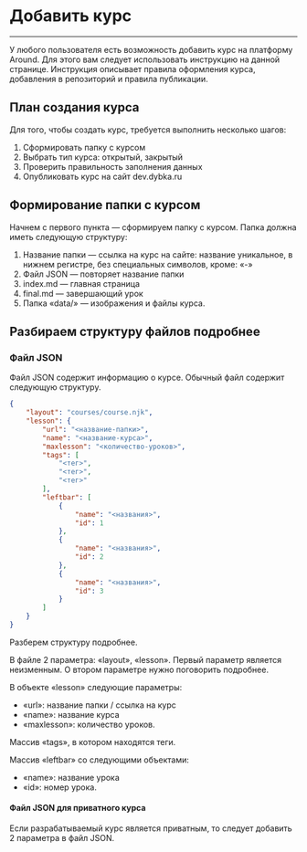 # Добавить курс

---

У любого пользователя есть возможность добавить курс на платформу Around. Для этого вам следует использовать инструкцию на данной странице.
Инструкция описывает правила оформления курса, добавления в репозиторий и правила публикации.

## План создания курса

Для того, чтобы создать курс, требуется выполнить несколько шагов:

1. Сформировать папку с курсом
2. Выбрать тип курса: открытый, закрытый
3. Проверить правильность заполнения данных
4. Опубликовать курс на сайт dev.dybka.ru

## Формирование папки с курсом

Начнем с первого пункта — сформируем папку с курсом. Папка должна иметь следующую структуру:

1. Название папки — ссылка на курс на сайте: название уникальное, в нижнем регистре, без специальных символов, кроме: «-»
2. Файл JSON — повторяет название папки
3. index.md — главная страница
4. final.md — завершающий урок
5. Папка «data/» — изображения и файлы курса.

## Разбираем структуру файлов подробнее

### Файл JSON

Файл JSON содержит информацию о курсе. Обычный файл содержит следующую структуру.

```JSON
{
	"layout": "courses/course.njk",
	"lesson": {
		"url": "<название-папки>",
		"name": "<название-курса>",
		"maxlesson": "<количество-уроков>",
		"tags": [
			"<тег>",
			"<тег>",
			"<тег>"
		],
		"leftbar": [
			{
				"name": "<названия>",
				"id": 1
			},
			{
				"name": "<названия>",
				"id": 2
			},
			{
				"name": "<названия>",
				"id": 3
			}
		]
	}
}
```

Разберем структуру подробнее.

В файле 2 параметра: «layout», «lesson». Первый параметр является неизменным. О втором параметре нужно поговорить подробнее.

В объекте «lesson» следующие параметры:

- «url»: название папки / ссылка на курс
- «name»: название курса
- «maxlesson»: количество уроков.

Массив «tags», в котором находятся теги.

Массив «leftbar» со следующими объектами:

- «name»: название урока
- «id»: номер урока.

#### Файл JSON для приватного курса

Если разрабатываемый курс является приватным, то следует добавить 2 параметра в файл JSON.

<!-- Чтобы создать открытый курс, вам требуется заранее подготовить материалы курса. На сайт вы будете добавлять папку с курсом. -->

<!-- Папка курса имеет следующий формат:

- <названиепапки>/
- - <названиепапки>.json
- - <названиепапки>.njk
- - index.md
- - data/

### Описание файлов курса

#### Параметры JSON

Внутри папки курса должен находиться файл формата .json, повторяющий название курса. Данный файл описывает параметры курса.

```JSON
{
    "layout": "courses/course.njk",
    "courseName": "<названиекурса>",
    "author": "<автор>",
    "lessonUrl": "<названиепапки>",
    "maxlesson": "<количествоуроков>",
    "tags": "<теги>"
}
```

- название курса: это название курса на русском языке в полном форматировании.
- автор курса: указывается автор курса на русском языке (имя и фамилия).
- теги: укажите несколько тегов (через запятую), которые описывают ваш курс.

#### Главная страница

Главная страница курса. Оформляется следующим образом:

```JSON
---
info: "active"
---

<содержимое>
```

Остальные уроки будут оформляться следующим образом:

```JSON
---
act1: "active"
prev: "2"
next: "4"
---

<содержимое>
```

Первый параметр отвечает за актуальный курс в боковом меню: `act1`. Следует менять название параметра в зависимости от номера курса.

Если текущий курс не является первым и последним, то указываются параметры `prev` и `next`, в которых указать номер предыдущего и
следующего урока соответственно. Если курс является первым, указывается только параметр `next` и для последнего курса параметр `prev`.

Содержимое курса оформляется с правилами оформления файла Markdown. [Читай документацию](https://learn.microsoft.com/ru-ru/contribute/markdown-reference) для более подробного ознакомления.

#### Папка data/

В данной папке следует хранить изобравжения для курса и прочие материалы. Для ссылки на данные материалы следует использовать
относительный путь, при необходимости используйте: «../», чтобы подняться на уровень папки выше.

Для изображений используйте синтаксис: «less<номерурока>/less<номерурока>\_\_01.jpg». Храните изображения в папке «data/».

#### Боковое меню

Боковое меню располагается в файле index.njk. Боковое меню имеет следующую структуру:

```JSON
<div class="list-group">
    <button onClick="hideLeftMenu()" class="list-group-item see-at-pc d-flex align-items-center list-group-item-action">
        <svg xmlns="http://www.w3.org/2000/svg" width="32" height="32" viewBox="0 0 16 16">
            <path fill-rule="evenodd" d="M11.854 3.646a.5.5 0 0 1 0 .708L8.207 8l3.647 3.646a.5.5 0 0 1-.708.708l-4-4a.5.5 0 0 1 0-.708l4-4a.5.5 0 0 1 .708 0zM4.5 1a.5.5 0 0 0-.5.5v13a.5.5 0 0 0 1 0v-13a.5.5 0 0 0-.5-.5z"/>
        </svg>
        Скрыть меню
    </button>
    <a href="/courses/unity/" class="list-group-item d-flex align-items-center list-group-item-action {{ info }}">
        <svg xmlns="http://www.w3.org/2000/svg" width="32" height="32" viewBox="0 0 16 16">
            <path d="m8.93 6.588-2.29.287-.082.38.45.083c.294.07.352.176.288.469l-.738 3.468c-.194.897.105 1.319.808 1.319.545 0 1.178-.252 1.465-.598l.088-.416c-.2.176-.492.246-.686.246-.275 0-.375-.193-.304-.533L8.93 6.588zM9 4.5a1 1 0 1 1-2 0 1 1 0 0 1 2 0z"/>
        </svg>
        Информация
    </a>
    <a href="/courses/<названиепапки>/1" class="list-group-item list-group-item-action {{ act1 }}">
        1. Название урока
    </a>
    <...>
</div>
```

Используйте данную структуру для бокового меню, чтобы сформировать свое боковое меню. Поместите файл бокового меню в конечную папку
с курсом.

## Публикация открытого курса

Есть 2 способа загрузки курса на сайт:

1. Напишите письмо на почту: [daniil@dybka.ru](daniil@dybka.ru). Прикрепите к письму ссылку на папку с курсом.
2. [Откройте](https://github.com/DanyaBooba/dev-dybka) репозиторий проекта на GitHub. Загрузите все файлы проекта (кроме бокового меню) в папку «src/courses/». Боковое меню загрузите в папку «src/\_includes/courses/lists/». Создайте пул-реквест.

Загрузите папку с курсом на облачное хранилище.

После загрузки материала вам следует ожидать ответа на ваш курс. В случае соблюдения правил ваш курс рассмотрят. В случае положительного ответа, ваш курс будет доступен на сайте [dev.dybka.ru](https://dev.dybka.ru).

## Создать закрытый курс

Для начала следует отметить, что внутреннее устройства папки курса отличаться практически не будет. Сформируйте данную папку с соблюдением
правил из формирования открытого курса.

Для закрытого курса измените файл «<названиепапки>.json». Добавьте следующие 2 правила:

```JSON
{
	<...>
	"privatecourse": "true",
	"private_idcourse": "<idкурса>"
}
```

Поле «<idкурса» следует оставить пустым. Номер будет присвоен администратором.

Дальнейшие правила оформления полностью соответствуют правилам оформления открытого курса.

## Публикация закрытого курса

Для публикации закрытого курса напишите письмо на почту: [daniil@dybka.ru](daniil@dybka.ru). В письме укажите ссылку на папку курса.

Загрузите папку с курсом на облачное хранилище.

После загрузки материала вам следует ожидать ответа на ваш курс. В случае соблюдения правил ваш курс рассмотрят. В случае положительного ответа, ваш курс будет доступен на сайте [dev.dybka.ru](https://dev.dybka.ru). -->
